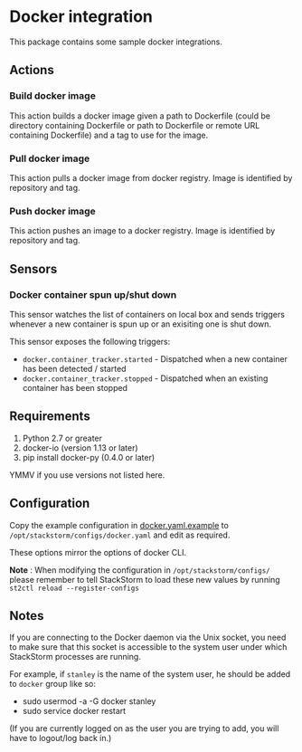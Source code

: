 # Docker integration

This package contains some sample docker integrations.

## Actions

### Build docker image

This action builds a docker image given a path to Dockerfile (could be
directory containing Dockerfile or path to Dockerfile or remote URL containing
Dockerfile) and a tag to use for the image.

### Pull docker image

This action pulls a docker image from docker registry. Image is identified by repository and tag.

### Push docker image

This action pushes an image to a docker registry. Image is identified by repository and tag.

## Sensors

### Docker container spun up/shut down

This sensor watches the list of containers on local box and sends triggers
whenever a new container is spun up or an exisiting one is shut down.

This sensor exposes the following triggers:

* `docker.container_tracker.started` - Dispatched when a new container has
  been detected / started
* `docker.container_tracker.stopped` - Dispatched when an existing container
  has been stopped

## Requirements

1. Python 2.7 or greater
2. docker-io (version 1.13 or later)
3. pip install docker-py (0.4.0 or later)

YMMV if you use versions not listed here.

## Configuration

Copy the example configuration in [docker.yaml.example](./docker.yaml.example)
to `/opt/stackstorm/configs/docker.yaml` and edit as required.

These options mirror the options of docker CLI.

**Note** : When modifying the configuration in `/opt/stackstorm/configs/` please
           remember to tell StackStorm to load these new values by running
           `st2ctl reload --register-configs`

## Notes

If you are connecting to the Docker daemon via the Unix socket, you need to
make sure that this socket is accessible to the system user under which
StackStorm processes are running.

For example, if `stanley` is the name of the system user, he should be added to `docker` group like so:

* sudo usermod -a -G docker stanley
* sudo service docker restart

(If you are currently logged on as the user you are trying to add, you will have to logout/log back in.)
